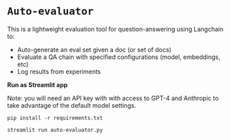 # `Auto-evaluator`

This is a lightweight evaluation tool for question-answering using Langchain to:
* Auto-generate an eval set given a doc (or set of docs)
* Evaluate a QA chain with specified configurations (model, embeddings, etc)
* Log results from experiments 

**Run as Streamlit app**

Note: you will need an API key with with access to GPT-4 and Anthropic to take advantage of the default model settings. 

`pip install -r requirements.txt`

`streamlit run auto-evaluator.py`


